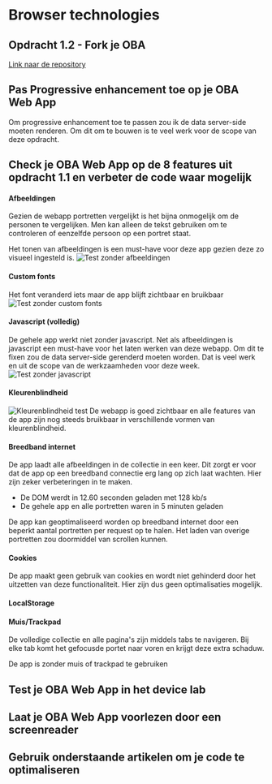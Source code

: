 # Browser technologies
## Opdracht 1.2 - Fork je OBA
[Link naar de repository](https://github.com/baskager/ADRmeta)

## Pas Progressive enhancement toe op je OBA Web App
Om progressive enhancement toe te passen zou ik de data server-side moeten renderen. Om dit om te bouwen is te veel werk voor de scope van deze opdracht.

## Check je OBA Web App op de 8 features uit opdracht 1.1 en verbeter de code waar mogelijk

#### Afbeeldingen
Gezien de webapp portretten vergelijkt is het bijna onmogelijk om de personen te vergelijken. Men kan alleen de tekst gebruiken om te controleren of eenzelfde persoon op een portret staat.

Het tonen van afbeeldingen is een must-have voor deze app gezien deze zo visueel ingesteld is.
![Test zonder afbeeldingen](http://kager.io/uploads/minor/browser-technologies/no-images.png)

#### Custom fonts
Het font veranderd iets maar de app blijft zichtbaar en bruikbaar
![Test zonder custom fonts](http://kager.io/uploads/minor/browser-technologies/no-custom-fonts.png)

#### Javascript (volledig)
De gehele app werkt niet zonder javascript. Net als afbeeldingen is javascript een must-have voor het laten werken van deze webapp. Om dit te fixen zou de data server-side gerenderd moeten worden. Dat is veel werk en uit de scope van de werkzaamheden voor deze week.
![Test zonder javascript](http://kager.io/uploads/minor/browser-technologies/no-javascript.png)

#### Kleurenblindheid
![Kleurenblindheid test](http://kager.io/uploads/minor/browser-technologies/color-blind.png)
De webapp is goed zichtbaar en alle features van de app zijn nog steeds bruikbaar in verschillende vormen van kleurenblindheid.

#### Breedband internet
De app laadt alle afbeeldingen in de collectie in een keer. Dit zorgt er voor dat de app op een breedband connectie erg lang op zich laat wachten. Hier zijn zeker verbeteringen in te maken.

- De DOM werdt in 12.60 seconden geladen met 128 kb/s
- De gehele app en alle portretten waren in 5 minuten geladen


De app kan geoptimaliseerd worden op breedband internet door een beperkt aantal portretten per request op te halen. Het laden van overige portretten zou doormiddel van scrollen kunnen.

#### Cookies
De app maakt geen gebruik van cookies en wordt niet gehinderd door het uitzetten van deze functionaliteit. Hier zijn dus geen optimalisaties mogelijk.

#### LocalStorage

#### Muis/Trackpad
De volledige collectie en alle pagina's zijn middels tabs te navigeren. Bij elke tab komt het gefocusde portet naar voren en krijgt deze extra schaduw.

De app is zonder muis of trackpad te gebruiken

## Test je OBA Web App in het device lab

## Laat je OBA Web App voorlezen door een screenreader

## Gebruik onderstaande artikelen om je code te optimaliseren
